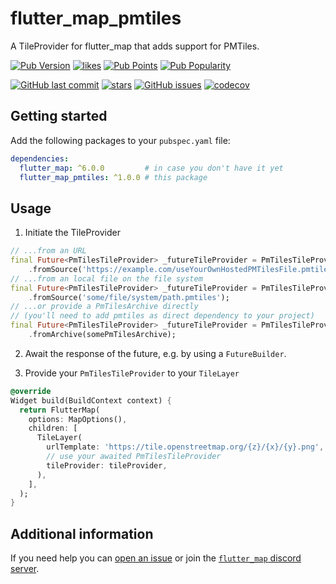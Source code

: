 # flutter_map_pmtiles

A TileProvider for flutter_map that adds support for PMTiles.

[![Pub Version](https://img.shields.io/pub/v/flutter_map_pmtiles)](https://pub.dev/packages/flutter_map_pmtiles)
[![likes](https://img.shields.io/pub/likes/flutter_map_pmtiles?logo=flutter)](https://pub.dev/packages/flutter_map_pmtiles)
[![Pub Points](https://img.shields.io/pub/points/flutter_map_pmtiles)](https://pub.dev/packages/flutter_map_pmtiles/score)
[![Pub Popularity](https://img.shields.io/pub/popularity/flutter_map_pmtiles)](https://pub.dev/packages/flutter_map_pmtiles)

[![GitHub last commit](https://img.shields.io/github/last-commit/josxha/flutter_map_plugins)](https://github.com/josxha/flutter_map_plugins)
[![stars](https://badgen.net/github/stars/josxha/flutter_map_plugins?label=stars&color=green&icon=github)](https://github.com/josxha/flutter_map_plugins/stargazers)
[![GitHub issues](https://img.shields.io/github/issues/josxha/flutter_map_plugins)](https://github.com/josxha/flutter_map_plugins/issues)
[![codecov](https://codecov.io/gh/josxha/flutter_map_plugins/graph/badge.svg?token=5045489G7X)](https://codecov.io/gh/josxha/flutter_map_plugins)

## Getting started

Add the following packages to your `pubspec.yaml` file:

```yaml
dependencies:
  flutter_map: ^6.0.0         # in case you don't have it yet 
  flutter_map_pmtiles: ^1.0.0 # this package
```

## Usage

1. Initiate the TileProvider

```dart
// ...from an URL
final Future<PmTilesTileProvider> _futureTileProvider = PmTilesTileProvider
    .fromSource('https://example.com/useYourOwnHostedPMTilesFile.pmtiles');
// ...from an local file on the file system
final Future<PmTilesTileProvider> _futureTileProvider = PmTilesTileProvider
    .fromSource('some/file/system/path.pmtiles');
// ...or provide a PmTilesArchive directly 
// (you'll need to add pmtiles as direct dependency to your project)
final Future<PmTilesTileProvider> _futureTileProvider = PmTilesTileProvider
    .fromArchive(somePmTilesArchive);
```

2. Await the response of the future, e.g. by using a `FutureBuilder`.

3. Provide your `PmTilesTileProvider` to your `TileLayer`

```dart
@override
Widget build(BuildContext context) {
  return FlutterMap(
    options: MapOptions(),
    children: [
      TileLayer(
        urlTemplate: 'https://tile.openstreetmap.org/{z}/{x}/{y}.png',
        // use your awaited PmTilesTileProvider
        tileProvider: tileProvider,
      ),
    ],
  );
}
```

## Additional information

If you need help you
can [open an issue](https://github.com/josxha/flutter_map_plugins/issues/new/choose)
or join
the [`flutter_map` discord server](https://discord.gg/BwpEsjqMAH).
